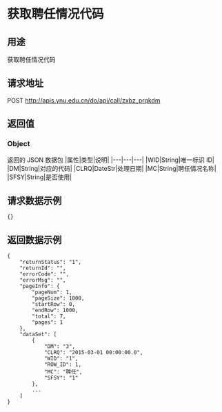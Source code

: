 # 获取聘任情况代码

## 用途

获取聘任情况代码

## 请求地址

POST http://apis.ynu.edu.cn/do/api/call/zxbz_prqkdm

## 返回值

### Object

返回的 JSON 数据包
|属性|类型|说明|
|---|---|---|
|WID|String|唯一标识 ID|
|DM|String|对应的代码|
|CLRQ|DateStr|处理日期|
|MC|String|聘任情况名称|
|SFSY|String|是否使用|

## 请求数据示例

```
{}
```

## 返回数据示例

```
{
    "returnStatus": "1",
    "returnId": "",
    "errorCode": "",
    "errorMsg": "",
    "pageInfo": {
        "pageNum": 1,
        "pageSize": 1000,
        "startRow": 0,
        "endRow": 1000,
        "total": 7,
        "pages": 1
    },
    "dataSet": [
        {
            "DM": "3",
            "CLRQ": "2015-03-01 00:00:00.0",
            "WID": "1",
            "ROW_ID": 1,
            "MC": "聘任",
            "SFSY": "1"
        },
        ...
    ]
}
```
